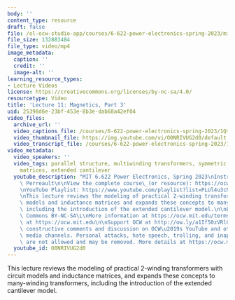 ```yaml
---
body: ''
content_type: resource
draft: false
file: /ol-ocw-studio-app/courses/6-622-power-electronics-spring-2023/mit6_622s23_lecture_11_360p_16_9.mp4
file_size: 132883484
file_type: video/mp4
image_metadata:
  caption: ''
  credit: ''
  image-alt: ''
learning_resource_types:
- Lecture Videos
license: https://creativecommons.org/licenses/by-nc-sa/4.0/
resourcetype: Video
title: 'Lecture 11: Magnetics, Part 3'
uid: 25398d6e-23bf-453e-8b3e-dab68a42ef04
video_files:
  archive_url: ''
  video_captions_file: /courses/6-622-power-electronics-spring-2023/1QtlwRDPRHKuT0ZTJueSW6OD1Gmbrz63x_transcript.webvtt
  video_thumbnail_file: https://img.youtube.com/vi/O0NRIVUG2d0/default.jpg
  video_transcript_file: /courses/6-622-power-electronics-spring-2023/1QtlwRDPRHKuT0ZTJueSW6OD1Gmbrz63x_transcript.pdf
video_metadata:
  video_speakers: ''
  video_tags: parallel structure, multiwinding transformers, symmetric inductance
    matrices, extended cantilever
  youtube_description: "MIT 6.622 Power Electronics, Spring 2023\nInstructor: David\
    \ Perreault\n\nView the complete course\_(or resource): https://ocw.mit.edu/courses/6-622-power-electronics-spring-2023/\L\
    \nYouTube Playlist: https://www.youtube.com/playlist?list=PLUl4u3cNGP62UTc77mJoubhDELSC8lfR0\n\
    \nThis lecture reviews the modeling of practical 2-winding transformers with circuit\
    \ models and inductance matrices and expands these concepts to many-winding transformers,\
    \ including the introduction of the extended cantilever model.\n\nLicense: Creative\
    \ Commons BY-NC-SA\L\nMore information at https://ocw.mit.edu/terms\L\nMore courses\
    \ at https://ocw.mit.edu\n\nSupport OCW at http://ow.ly/a1If50zVRlQ\n\nWe encourage\
    \ constructive comments and discussion on OCW\u2019s YouTube and other social\
    \ media channels. Personal attacks, hate speech, trolling, and inappropriate comments\
    \ are not allowed and may be removed. More details at https://ocw.mit.edu/comments.\n"
  youtube_id: O0NRIVUG2d0
---
```

This lecture reviews the modeling of practical 2-winding transformers with circuit models and inductance matrices, and expands these concepts to many-winding transformers, including the introduction of the extended cantilever model.